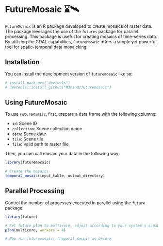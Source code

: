 
# FutureMosaic ⌛️🛰️

`FutureMosaic` is an R package developed to create mosaics of raster
data. The package leverages the use of the `futures` package for
parallel processing. This package is useful for creating mosaics of
time-series data. By utilizing the GDAL capabilities, `FutureMosaic`
offers a simple yet powerful tool for spatio-temporal data mosaicking.

## Installation

You can install the development version of `futuremosaic` like so:

``` r
# install.packages("devtools")
# devtools::install_github("M3nin0/futuremosaic")
```

## Using FutureMosaic

To use `FutureMosaic`, first, prepare a data frame with the following
columns:

- `id`: Scene ID
- `collection`: Scene collection name
- `date`: Scene date
- `tile`: Scene tile
- `file`: Valid path to raster file

Then, you can call mosaic your data in the following way:

``` r
library(futuremosaic)

# Create the mosaics
temporal_mosaic(input_table, output_directory)
```

## Parallel Processing

Control the number of processes executed in parallel using the `future`
package:

``` r
library(future)

# Set future plan to multicore, adjust according to your system's capabilities
plan(multicore, workers = 4)

# Now run futuremosaic::temporal_mosaic as before
```
